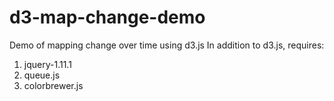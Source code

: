 # d3-map-change-demo
Demo of mapping change over time using d3.js
In addition to d3.js, requires:
  1. jquery-1.11.1
  2. queue.js
  3. colorbrewer.js
